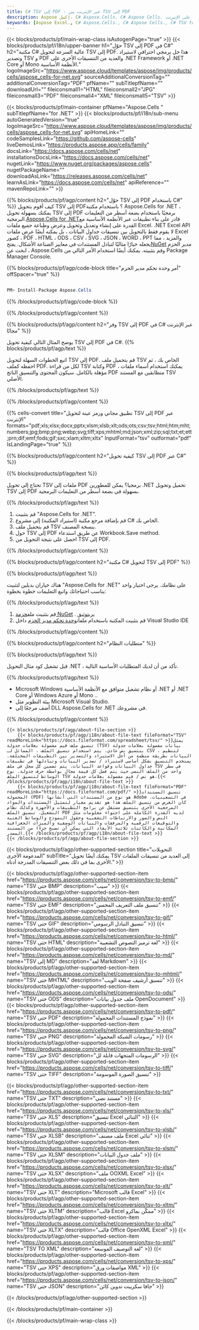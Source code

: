 ```yaml
---
title: C# TSV إلى PDF - عبر الإنترنت من TSV إلى PDF
description: Aspose إكسل. C# Aspose.Cells. C# Aspose Cells. مجاني على الإنترنت C# تحويل TSV إلى PDF saveformat. C# TSV إلى تنسيق PDF. وفر TSV إلى PDF C#.
keywords: [Aspose Excel., C# Aspose.Cells., C# Aspose Cells., C# TSV to PDF saveformat., Free Online TSV to PDF C#., C# Convert TSV to PDF]
---
```

{{< blocks/products/pf/main-wrap-class isAutogenPage="true" >}}
{{< blocks/products/pf/i18n/upper-banner h1="حوّل TSV إلى PDF في C#" h2="مكتبة C# عالية السرعة لتحويل TSV إلى PDF. هذا حل برمجي احترافي لاستيراد وتصدير TSV و PDF والعديد من التنسيقات الأخرى على .NET Framework أو .NET Core أو Mono الأنظمة الأساسية." logoImageSrc="https://www.aspose.cloud/templates/aspose/img/products/cells/aspose_cells-for-net.svg" sourceAdditionalConversionTag="" additionalConversionTag="PDF" pfName="" subTitlepfName="" downloadUrl="" fileiconsmall1="HTML" fileiconsmall2="JPG" fileiconsmall3="PDF" fileiconsmall4="XML" fileiconsmall5="TSV" >}}

{{< blocks/products/pf/main-container pfName="Aspose.Cells " subTitlepfName="for .NET" >}}
{{< blocks/products/pf/i18n/sub-menu autoGeneratedVersion="true" logoImageSrc="https://www.aspose.cloud/templates/aspose/img/products/cells/aspose_cells-for-net.svg" apiHomeLink="" codeSamplesLink="https://github.com/aspose-cells" liveDemosLink="https://products.aspose.app/cells/family" docsLink="https://docs.aspose.com/cells/net" installationsDocsLink="https://docs.aspose.com/cells/net" nugetLink="https://www.nuget.org/packages/aspose.cells" nugetPackageName="" downloadAsLink="https://releases.aspose.com/cells/net" learnAsLink="https://docs.aspose.com/cells/net" apiReference="" mavenRepoLink="" >}}

{{% blocks/products/pf/agp/content h2="حوّل TSV إلى PDF باستخدام C#" %}}
كيف أقوم بتحويل TSV إلى PDF؟ باستخدام مكتبة Aspose.Cells for .NET ، يمكنك بسهولة تحويل TSV إلى PDF برمجيًا باستخدام بضعة أسطر من التعليمات البرمجية.[Aspose.Cells for .NET](https://products.aspose.com/cells/net)قادر على بناء تطبيقات عبر الأنظمة الأساسية مع القدرة على إنشاء وتعديل وتحويل وعرض وطباعة جميع ملفات Excel. .NET Excel API لا يقوم فقط بالتحويل بين تنسيقات جداول البيانات ، بل يمكنه أيضًا عرض ملفات Excel كصور ، PDF ، HTML ، ODS ، CSV ، SVG ، JSON ، WORD ، PPT والمزيد ، مما يجعله خيارًا مثاليًا لتبادل المستندات في معايير الصناعة الأشكال. يفتح[NuGet](https://www.nuget.org/packages/aspose.cells) مدير الحزم ، ابحث عن Aspose.Cells وقم بتثبيته. يمكنك أيضًا استخدام الأمر التالي من Package Manager Console.

{{% blocks/products/pf/agp/code-block title="أمر وحدة تحكم مدير الحزم" offSpacer="true" %}}

```cs

PM> Install-Package Aspose.Cells

```

{{% /blocks/products/pf/agp/code-block %}}

{{% /blocks/products/pf/agp/content %}}

{{% blocks/products/pf/agp/content h2="وفر TSV إلى PDF في C# عبر الإنترنت مجانًا" %}}

يوضح المثال التالي كيفية تحويل TSV إلى PDF في C#.
{{% blocks/products/pf/agp/text %}}

اتبع الخطوات السهلة لتحويل TSV إلى PDF. قم بتحميل ملف TSV الخاص بك ، ثم احفظه كملف PDF. لكل من قراءة TSV وكتابة PDF ، يمكنك استخدام أسماء ملفات مؤهلة بالكامل. سيكون المحتوى والتنسيق الناتج PDF متطابقين مع المستند TSV الأصلي.

{{% /blocks/products/pf/agp/text %}}

{{% /blocks/products/pf/agp/content %}}

{{% cells-convert title="تطبيق مجاني ورمز عينة لتحويل TSV إلى PDF عبر الإنترنت" formats="pdf;xls;xlsx;docx;pptx;xlsm;xlsb;xlt;ods;ots;csv;tsv;html;htm;mht;numbers;jpg;bmp;png;webp;svg;tiff;xps;mhtml;md;json;xml;zip;sql;txt;et;ett;prn;dif;emf;fods;gif;sxc;xlam;xltm;xltx" InputFormat="tsv" outformat="pdf" IsLandingPage="true" %}}

{{% blocks/products/pf/agp/content h2="كيفية تحويل TSV إلى PDF عبر C#" %}}

{{% blocks/products/pf/agp/text %}}

تحتاج إلى تحويل TSV ملفات إلى PDF برمجيا؟ يمكن للمطورين .NET تحميل وتحويل TSV إلى PDF بسهولة في بضعة أسطر من التعليمات البرمجية.

{{% /blocks/products/pf/agp/text %}}

1.  قم بتثبيت "Aspose.Cells for .NET".
1.  قم بإضافة مرجع مكتبة (استيراد المكتبة) إلى مشروع C# الخاص بك.
1.  قم بتحميل ملف TSV بنسخة المصنف.
1.  حول TSV إلى PDF عن طريق استدعاء Workbook.Save method.
1.  احصل على نتيجة التحويل من TSV إلى PDF.

{{% /blocks/products/pf/agp/content %}}

{{% blocks/products/pf/agp/content h2="مكتبة C# لتحويل TSV إلى PDF" %}}

{{% blocks/products/pf/agp/text %}}

هناك خياران بديلين لتثبيت "Aspose.Cells for .NET" على نظامك. يرجى اختيار واحد يناسب احتياجاتك واتبع التعليمات خطوة بخطوة:

{{% /blocks/products/pf/agp/text %}}

1.  قم بتثبيت ملف[حزمة NuGet](https://www.nuget.org/packages/Aspose.Cells/) . يرى[توثيق](https://docs.aspose.com/cells/net/installation/#install-asposecells-for-net-through-nuget)
1.  قم بتثبيت المكتبة باستخدام ملفات[وحدة تحكم مدير الحزم](https://docs.aspose.com/cells/net/installation/#install-asposecells-using-the-package-manager-console) داخل Visual Studio IDE

{{% /blocks/products/pf/agp/content %}}

{{% blocks/products/pf/agp/content h2="متطلبات النظام" %}}

{{% blocks/products/pf/agp/text %}}

 قبل تشغيل كود مثال التحويل .NET ، تأكد من أن لديك المتطلبات الأساسية التالية.

{{% /blocks/products/pf/agp/text %}}

-  Microsoft Windows أو نظام تشغيل متوافق مع الأنظمة الأساسية .NET أو .NET Core أو Windows Azure أو Mono ..
-  بيئة التطوير مثل Microsoft Visual Studio.
-  أضف مرجعًا إلى DLL Aspose.Cells for .NET في مشروعك.

{{% /blocks/products/pf/agp/content %}}

<!-- aboutfile Starts -->
    {{< blocks/products/pf/agp/about-file-section >}}
        {{< blocks/products/pf/agp/i18n/about-file-text fileFormat="TSV" readMoreLink="https://docs.fileformat.com/spreadsheet/tsv/" >}}يمثل تنسيق ملف قيم مفصولة بعلامات جدولة (TSV) بيانات مفصولة بعلامات جدولة بتنسيق نص عادي. يتم استخدام تنسيق الملف ، المماثل لـ CSV ، لتنظيم البيانات بطريقة منظمة من أجل الاستيراد والتصدير بين التطبيقات المختلفة. يستخدم التنسيق بشكل أساسي لاستيراد / تصدير البيانات وتبادلها في تطبيقات جداول البيانات وقواعد البيانات. يتم تضمين كل سجل في ملف TSV في سطر واحد من الملف النصي حيث يتم فصل كل قيمة مجال بواسطة حرف جدولة. نوع الوسائط لتنسيق الملف TSV هو نص / قيم مفصولة بعلامات جدولة.{{< /blocks/products/pf/agp/i18n/about-file-text >}}
        {{< blocks/products/pf/agp/i18n/about-file-text fileFormat="PDF" readMoreLink="https://docs.fileformat.com/pdf/" >}}تنسيق المستندات المحمولة (PDF) هو نوع من المستندات التي أنشأتها Adobe في التسعينيات. كان الغرض من تنسيق الملف هذا هو تقديم معيار لتمثيل المستندات والمواد المرجعية الأخرى بتنسيق مستقل عن برامج التطبيقات والأجهزة وكذلك نظام التشغيل. تنسيق الملف PDF لديه القدرة الكاملة على احتواء معلومات مثل النص والصور والارتباطات التشعبية وحقول النموذج والوسائط الغنية والتوقيعات الرقمية والمرفقات والبيانات الوصفية والميزات الجغرافية المكانية والكائنات ثلاثية الأبعاد التي يمكن أن تصبح جزءًا من المستند المصدر.{{< /blocks/products/pf/agp/i18n/about-file-text >}}
    {{< /blocks/products/pf/agp/about-file-section >}}
<!-- aboutfile Ends -->

{{< blocks/products/pf/agp/other-supported-section title="التحويلات المدعومة الأخرى" subTitle="يمكنك أيضًا تحويل TSV إلى العديد من تنسيقات الملفات الأخرى بما في ذلك بعض التنسيقات المدرجة أدناه." >}}

{{< blocks/products/pf/agp/other-supported-section-item href="https://products.aspose.com/cells/net/conversion/tsv-to-bmp/" name="TSV حتى BMP" description="سيب" >}}
{{< blocks/products/pf/agp/other-supported-section-item href="https://products.aspose.com/cells/net/conversion/tsv-to-emf/" name="TSV حتى EMF" description="تنسيق ملف التعريف المحسن" >}}
{{< blocks/products/pf/agp/other-supported-section-item href="https://products.aspose.com/cells/net/conversion/tsv-to-gif/" name="TSV حتى GIF" description="تنسيق التبادل الرسومي" >}}
{{< blocks/products/pf/agp/other-supported-section-item href="https://products.aspose.com/cells/net/conversion/tsv-to-html/" name="TSV حتى HTML" description="لغة ترميز النصوص التشعبية" >}}
{{< blocks/products/pf/agp/other-supported-section-item href="https://products.aspose.com/cells/net/conversion/tsv-to-md/" name="TSV إلى MD" description="لغة Markdown" >}}
{{< blocks/products/pf/agp/other-supported-section-item href="https://products.aspose.com/cells/net/conversion/tsv-to-mhtml/" name="TSV حتى MHTML" description="تنسيق أرشيف صفحة الويب" >}}
{{< blocks/products/pf/agp/other-supported-section-item href="https://products.aspose.com/cells/net/conversion/tsv-to-ods/" name="TSV حتى ODS" description="ملف جدول بيانات OpenDocument" >}}
{{< blocks/products/pf/agp/other-supported-section-item href="https://products.aspose.com/cells/net/conversion/tsv-to-pdf/" name="TSV حتى PDF" description="نموذج المستندات المحمولة" >}}
{{< blocks/products/pf/agp/other-supported-section-item href="https://products.aspose.com/cells/net/conversion/tsv-to-png/" name="TSV حتى PNG" description="رسومات الشبكة المحمولة" >}}
{{< blocks/products/pf/agp/other-supported-section-item href="https://products.aspose.com/cells/net/conversion/tsv-to-svg/" name="TSV حتى SVG" description="الرسومات المتجهات قابلة لل" >}}
{{< blocks/products/pf/agp/other-supported-section-item href="https://products.aspose.com/cells/net/conversion/tsv-to-tiff/" name="TSV حتى TIFF" description="تنسيق الصورة الموسومة" >}}

{{< blocks/products/pf/agp/other-supported-section-item href="https://products.aspose.com/cells/net/conversion/tsv-to-txt/" name="TSV حتى TXT" description="مستند نصي" >}}
{{< blocks/products/pf/agp/other-supported-section-item href="https://products.aspose.com/cells/net/conversion/tsv-to-xls/" name="TSV حتى XLS" description="تنسيق Excel الثنائي" >}}
{{< blocks/products/pf/agp/other-supported-section-item href="https://products.aspose.com/cells/net/conversion/tsv-to-xlsb/" name="TSV حتى XLSB" description="ملف مصنف Excel ثنائي" >}}
{{< blocks/products/pf/agp/other-supported-section-item href="https://products.aspose.com/cells/net/conversion/tsv-to-xlsm/" name="TSV حتى XLSM" description="ملف جدول البيانات" >}}
{{< blocks/products/pf/agp/other-supported-section-item href="https://products.aspose.com/cells/net/conversion/tsv-to-xlsx/" name="TSV حتى XLSX" description="ملف OOXML Excel" >}}
{{< blocks/products/pf/agp/other-supported-section-item href="https://products.aspose.com/cells/net/conversion/tsv-to-xlt/" name="TSV حتى XLT" description="Microsoft قالب Excel" >}}
{{< blocks/products/pf/agp/other-supported-section-item href="https://products.aspose.com/cells/net/conversion/tsv-to-xltm/" name="TSV حتى XLTM" description="قالب Excel ممكّن بماكرو" >}}
{{< blocks/products/pf/agp/other-supported-section-item href="https://products.aspose.com/cells/net/conversion/tsv-to-xltx/" name="TSV حتى XLTX" description="قالب Office OpenXML Excel" >}}
{{< blocks/products/pf/agp/other-supported-section-item href="https://products.aspose.com/cells/net/conversion/tsv-to-xml/" name="TSV TO XML" description="لغة التوصيف الموسعة" >}}
{{< blocks/products/pf/agp/other-supported-section-item href="https://products.aspose.com/cells/net/conversion/tsv-to-xps/" name="TSV حتى XPS" description="مواصفات ورق XML" >}}
{{< blocks/products/pf/agp/other-supported-section-item href="https://products.aspose.com/cells/net/conversion/tsv-to-json/" name="TSV حتى JSON" description="جافا سكريبت تدوين كائن" >}}

{{< /blocks/products/pf/agp/other-supported-section >}}

{{< /blocks/products/pf/main-container >}}
    
{{< /blocks/products/pf/main-wrap-class >}}
